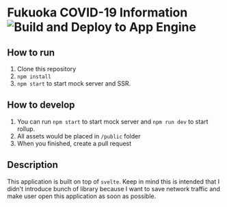 # Fukuoka COVID-19 Information ![Build and Deploy to App Engine](https://github.com/kjj6198/stop-covid19-fukuoka/workflows/Build%20and%20Deploy%20to%20App%20Engine/badge.svg?branch=master&event=push)

## How to run

1. Clone this repository
2. `npm install`
3. `npm start` to start mock server and SSR.

## How to develop

1. You can run `npm start` to start mock server and `npm run dev` to start rollup.
2. All assets would be placed in `/public` folder
3. When you finished, create a pull request

## Description

This application is built on top of `svelte`. Keep in mind this is intended that I didn't introduce bunch of library
because I want to save network traffic and make user open this application as soon as possible.
